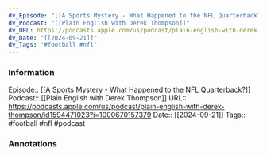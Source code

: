 ```yaml
---
dv_Episode: "[[A Sports Mystery - What Happened to the NFL Quarterback?]]"
dv_Podcast: "[[Plain English with Derek Thompson]]"
dv_URL: https://podcasts.apple.com/us/podcast/plain-english-with-derek-thompson/id1594471023?i=1000670157379
dv_Date: "[[2024-09-21]]"
dv_Tags: "#football #nfl"
---
```

### Information

Episode:: [[A Sports Mystery - What Happened to the NFL Quarterback?]]
Podcast:: [[Plain English with Derek Thompson]]
URL:: https://podcasts.apple.com/us/podcast/plain-english-with-derek-thompson/id1594471023?i=1000670157379
Date:: [[2024-09-21]]
Tags:: #football #nfl
#podcast


### Annotations

